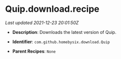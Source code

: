 # Quip.download.recipe

_Last updated 2021-12-23 20:01:50Z_

- **Description**: Downloads the latest version of Quip.

- **Identifier**: `com.github.homebysix.download.Quip`

- **Parent Recipes**: `None`
